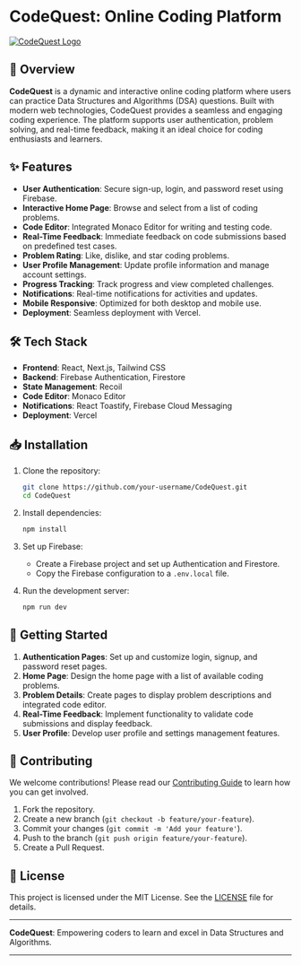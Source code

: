# CodeQuest: Online Coding Platform

[![CodeQuest Logo](./images/logo.png)](https://code-quset.vercel.app/)
## 🚀 Overview

**CodeQuest** is a dynamic and interactive online coding platform where users can practice Data Structures and Algorithms (DSA) questions. Built with modern web technologies, CodeQuest provides a seamless and engaging coding experience. The platform supports user authentication, problem solving, and real-time feedback, making it an ideal choice for coding enthusiasts and learners.

## ✨ Features

- **User Authentication**: Secure sign-up, login, and password reset using Firebase.
- **Interactive Home Page**: Browse and select from a list of coding problems.
- **Code Editor**: Integrated Monaco Editor for writing and testing code.
- **Real-Time Feedback**: Immediate feedback on code submissions based on predefined test cases.
- **Problem Rating**: Like, dislike, and star coding problems.
- **User Profile Management**: Update profile information and manage account settings.
- **Progress Tracking**: Track progress and view completed challenges.
- **Notifications**: Real-time notifications for activities and updates.
- **Mobile Responsive**: Optimized for both desktop and mobile use.
- **Deployment**: Seamless deployment with Vercel.

## 🛠️ Tech Stack

- **Frontend**: React, Next.js, Tailwind CSS
- **Backend**: Firebase Authentication, Firestore
- **State Management**: Recoil
- **Code Editor**: Monaco Editor
- **Notifications**: React Toastify, Firebase Cloud Messaging
- **Deployment**: Vercel



## 📥 Installation

1. Clone the repository:
    ```bash
    git clone https://github.com/your-username/CodeQuest.git
    cd CodeQuest
    ```

2. Install dependencies:
    ```bash
    npm install
    ```

3. Set up Firebase:
   - Create a Firebase project and set up Authentication and Firestore.
   - Copy the Firebase configuration to a `.env.local` file.

4. Run the development server:
    ```bash
    npm run dev
    ```

## 🚀 Getting Started

1. **Authentication Pages**: Set up and customize login, signup, and password reset pages.
2. **Home Page**: Design the home page with a list of available coding problems.
3. **Problem Details**: Create pages to display problem descriptions and integrated code editor.
4. **Real-Time Feedback**: Implement functionality to validate code submissions and display feedback.
5. **User Profile**: Develop user profile and settings management features.


## 🤝 Contributing

We welcome contributions! Please read our [Contributing Guide](CONTRIBUTING.md) to learn how you can get involved.

1. Fork the repository.
2. Create a new branch (`git checkout -b feature/your-feature`).
3. Commit your changes (`git commit -m 'Add your feature'`).
4. Push to the branch (`git push origin feature/your-feature`).
5. Create a Pull Request.

## 📜 License

This project is licensed under the MIT License. See the [LICENSE](LICENSE) file for details.

---

**CodeQuest**: Empowering coders to learn and excel in Data Structures and Algorithms.

---

